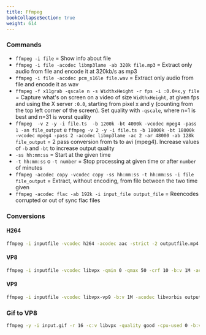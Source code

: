 ```yaml
---
title: Ffmpeg
bookCollapseSection: true
weight: 614
---
```


### Commands

* `ffmpeg -i file` = Show info about file
* `ffmpeg -i file -acodec libmp3lame -ab 320k file.mp3` = Extract only audio from file and encode it at 320kb/s as mp3
* `ffmpeg -i file -acodec pcm_s16le file.wav` = Extract only audio from file and encode it as wav
* `ffmpeg -f x11grab -qscale n -s WidthxHeight -r fps -i :0.0+x,y file` = Capture what's on screen on a video of size `WidthxHeight`, at given fps and using the X server `:0.0`, starting from pixel x and y (counting from the top left corner of the screen). Set quality with `-qscale`, where n=1 is best and n=31 is worst quality
* `ffmpeg  -v 2 -y -i file.ts  -b 1200k -bt 4000k -vcodec mpeg4 -pass 1 -an file_output` e `ffmpeg -v 2 -y -i file.ts -b 18000k -bt 18000k -vcodec mpeg4 -pass 2 -acodec libmp3lame -ac 2 -ar 48000 -ab 128k file_output` = 2 pass conversion from ts to avi (mpeg4). Increase values of `-b` and `-bt` to increase output quality
* `-ss hh:mm:ss` = Start at the given time
* `-t hh:mm:ss` o `-t number` = Stop processing at given time or after `number` of minutes
* `ffmpeg -acodec copy -vcodec copy -ss hh:mm:ss -t hh:mm:ss -i file file_output` = Extract, without encoding, from file between the two time given
* `ffmpeg -acodec flac -ab 192k -i input_file output_file` = Reencodes corrupted or out of sync flac files

### Conversions

#### H264

```bash
ffmpeg -i inputfile -vcodec h264 -acodec aac -strict -2 outputfile.mp4
```

#### VP8

```bash
ffmpeg -i inputfile -vcodec libvpx -qmin 0 -qmax 50 -crf 10 -b:v 1M -acodec libvorbis outputfile.webm
```

#### VP9

```bash
ffmpeg -i inputfile -vcodec libvpx-vp9 -b:v 1M -acodec libvorbis outputfile.webm
```

### Gif to VP8

```bash
ffmpeg -y -i input.gif -r 16 -c:v libvpx -quality good -cpu-used 0 -b:v 2M -crf 12 -pix_fmt yuv420p -movflags faststart outputfile.webm
```
